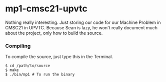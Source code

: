 # mp1-cmsc21-upvtc
Nothing really interesting. Just storing our code for our Machine Problem in CMSC21 in UPVTC. Because Sean is lazy, he won't really document much about the project, only how to build the source.

### Compiling
To compile the source, just type this in the Terminal.

    $ cd /path/to/source    
    $ make
    $ ./bin/mp1 # To run the binary
